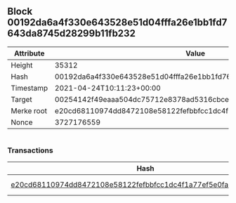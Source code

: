 ## Block 00192da6a4f330e643528e51d04fffa26e1bb1fd7643da8745d28299b11fb232

Attribute | Value
--- | ---
Height | 35312
Hash | 00192da6a4f330e643528e51d04fffa26e1bb1fd7643da8745d28299b11fb232
Timestamp | 2021-04-24T10:11:23+00:00
Target | 00254142f49eaaa504dc75712e8378ad5316cbcead634704b3734b6271167cc4
Merke root | e20cd68110974dd8472108e58122fefbbfcc1dc4f1a77ef5e0fa5091c4aaede3
Nonce | 3727176559

```

```

### Transactions

Hash | Amount
--- | ---
[e20cd68110974dd8472108e58122fefbbfcc1dc4f1a77ef5e0fa5091c4aaede3](e20cd68110974dd8472108e58122fefbbfcc1dc4f1a77ef5e0fa5091c4aaede3.md) | 10.00000000 SKEPTI 
